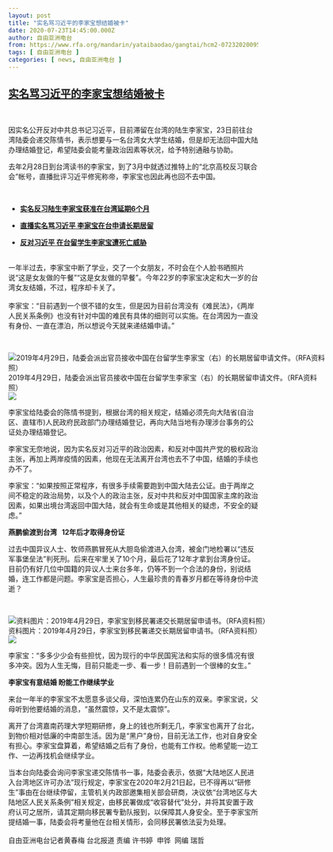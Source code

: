 ```yaml
---
layout: post
title: "实名骂习近平的李家宝想结婚被卡"
date: 2020-07-23T14:45:00.000Z
author: 自由亚洲电台
from: https://www.rfa.org/mandarin/yataibaodao/gangtai/hcm2-07232020095103.html
tags: [ 自由亚洲电台 ]
categories: [ news, 自由亚洲电台 ]
---
```

<!--1595515500000-->
[实名骂习近平的李家宝想结婚被卡](https://www.rfa.org/mandarin/yataibaodao/gangtai/hcm2-07232020095103.html)
------

<div>
<p> </p><p>因实名公开反对中共总书记习近平，目前滞留在台湾的陆生李家宝，23日前往台湾陆委会递交陈情书，表示想要与一名台湾女大学生结婚，但是却无法回中国大陆办理结婚登记，希望陆委会能考量政治因素等状况，给予特别通融与协助。</p><p>去年2月28日到台湾读书的李家宝，到了3月中就透过推特上的“北京高校反习联合会”帐号，直播批评习近平修宪称帝，李家宝也因此再也回不去中国。</p><p> </p><ul><li><b><a class="external-link" href="http://www.rfa.org/mandarin/yataibaodao/gangtai/hx2-07022019102447.html">实名反习陆生李家宝获准在台湾延期6个月</a></b></li></ul><ul><li><b><a class="external-link" href="http://www.rfa.org/mandarin/yataibaodao/gangtai/hcm2-04292019093052.html">直播实名骂习近平 李家宝在台申请长期居留</a></b></li></ul><ul><li><b><a class="external-link" href="http://www.rfa.org/mandarin/yataibaodao/gangtai/hcm1-03282019093200.html">反对习近平 在台留学生李家宝遭死亡威胁</a></b></li></ul><p><br/> 一年半过去，李家宝中断了学业，交了一个女朋友，不时会在个人脸书晒照片说“这是女友做的午餐”“这是女友做的早餐”。今年22岁的李家宝决定和大一岁的台湾女友结婚，不过，程序却卡关了。<br/> <br/> 李家宝：“目前遇到一个很不错的女生，但是因为目前台湾没有《难民法》，《两岸人民关系条例》也没有针对中国的难民有具体的细则可以实施。在台湾因为一直没有身份、一直在漂泊，所以想说今天就来递结婚申请。”</p><p> </p><p><div class="image-inline captioned" style="width:640px;"><div style="width:640px;"><img alt="2019年4月29日，陆委会派出官员接收中国在台留学生李家宝（右）的长期居留申请文件。（RFA资料照）" src="https://www.rfa.org/mandarin/yataibaodao/gangtai/hcm2-07232020095103.html/ljb.jpg" title="2019年4月29日，陆委会派出官员接收中国在台留学生李家宝（右）的长期居留申请文件。（RFA资料照）"/></div><div class="image-caption"><span style="width:640px;">2019年4月29日，陆委会派出官员接收中国在台留学生李家宝（右）的长期居留申请文件。（RFA资料照）</span><span class="copyright"> </span></div><div id="zoomattribute"><a class="single_image" href="/mandarin/yataibaodao/gangtai/hcm2-07232020095103.html/ljb.jpg" title="2019年4月29日，陆委会派出官员接收中国在台留学生李家宝（右）的长期居留申请文件。（RFA资料照）"><img src="/rfa_resources/graphics/icon-zoom.png"/></a></div></div></p><p>李家宝给陆委会的陈情书提到，根据台湾的相关规定，结婚必须先向大陆省(自治区、直辖市)人民政府民政部门办理结婚登记，再向大陆当地有办理涉台事务的公证处办理结婚登记。</p><p>李家宝无奈地说，因为实名反对习近平的政治因素，和反对中国共产党的极权政治主张，再加上两岸疫情的因素，他现在无法离开台湾也去不了中国，结婚的手续也办不了。</p><p>李家宝：“如果按照正常程序，有很多手续需要跑到中国大陆去公证。由于两岸之间不稳定的政治局势，以及个人的政治主张，反对中共和反对中国国家主席的政治因素，如果出境台湾返回中国大陆，就会有生命或是其他相关的疑虑，不安全的疑虑。”</p><p><b>燕鹏偷渡到台湾   12年后才取得身份证</b></p><p>过去中国异议人士、牧师燕鹏冒死从大胆岛偷渡进入台湾，被金门地检署以“违反军事堡垒法”判死刑。后来在牢里关了10个月，最后花了12年才拿到台湾身份证。目前仍有好几位中国籍的异议人士来台多年，仍等不到一个合法的身份，别说结婚，连工作都是问题。李家宝是否担心，人生最珍贵的青春岁月都在等待身份中流逝？</p><p> </p><p><div class="image-inline captioned" style="width:1194px;"><div style="width:1194px;"><img alt="资料图片：2019年4月29日，李家宝到移民署递交长期居留申请书。（RFA资料照）" src="https://www.rfa.org/mandarin/yataibaodao/gangtai/hcm2-07232020095103.html/Untitled-1.jpg" title="资料图片：2019年4月29日，李家宝到移民署递交长期居留申请书。（RFA资料照）"/></div><div class="image-caption"><span style="width:1194px;">资料图片：2019年4月29日，李家宝到移民署递交长期居留申请书。（RFA资料照）</span><span class="copyright"> </span></div><div id="zoomattribute"><a class="single_image" href="/mandarin/yataibaodao/gangtai/hcm2-07232020095103.html/Untitled-1.jpg" title="资料图片：2019年4月29日，李家宝到移民署递交长期居留申请书。（RFA资料照）"><img src="/rfa_resources/graphics/icon-zoom.png"/></a></div></div></p><p>李家宝：“多多少少会有些担忧，因为现行的中华民国宪法和实际的很多情况有很多冲突。因为人生无悔，目前只能走一步、看一步！目前遇到一个很棒的女生。”<br/> <b> </b></p><p><b>李家宝有意结婚 盼能工作继续学业</b></p><p>来台一年半的李家宝不太愿意多谈父母，深怕连累仍在山东的双亲。李家宝说，父母听到他要结婚的消息，“虽然震惊，又不是太震惊”。</p><p>离开了台湾嘉南药理大学短期研修，身上的钱也所剩无几，李家宝也离开了台北，到物价相对低廉的中南部生活。因为是“黑户”身份，目前无法工作，也对自身安全有担心。李家宝盘算着，希望结婚之后有了身份，也能有工作权。他希望能一边工作、一边再找机会继续学业。</p><p>当本台向陆委会询问李家宝递交陈情书一事，陆委会表示，依据“大陆地区人民进入台湾地区许可办法”现行规定，李家宝在2020年2月21日起，已不得再以“研修生”事由在台继续停留，主管机关内政部邀集相关部会研商，决议依“台湾地区与大陆地区人民关系条例”相关规定，由移民署做成“收容替代”处分，并将其安置于政府认可之居所，请其定期向移民署专勤队报到，以保障其人身安全。至于李家宝所提结婚一事，陆委会将考量他在台相关情形，会同移民署依法妥为处理。<br/> <br/> 自由亚洲电台记者黄春梅 台北报道 责编 许书婷  申铧  网编 瑞哲</p>
</div>
